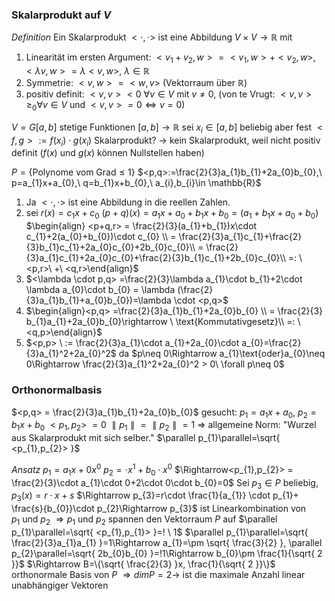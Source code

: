 ### Skalarprodukt auf $V$
*Definition*
Ein Skalarprodukt $<\cdot,\cdot>$ ist eine Abbildung $V\times V\rightarrow \mathbb{R}$ mit
1) Linearität im ersten Argument:  $<v_{1}+v_{2},w> = < v_{1},w > + <v_{2},w >$, 	 $<\lambda v,w> = \lambda<v,w>$, $\lambda \in \mathbb{R}$
2) Symmetrie: $< v,w > = <w,v>$ (Vektorraum über $\mathbb{R}$)
3) positiv definit: $<v ,v> <0$ $\forall v\in V$ mit $v\not = 0$, (von te Vrugt: $<v,v> \geq_{0} \forall v\in V$ und $<v,v> = 0 \Leftrightarrow v=0$)

$V = G[a,b]$ stetige Funktionen $[a,b]\rightarrow \mathbb{R}$
sei $x_{i}\in[a,b]$ beliebig aber fest
$<f,g>:=f(x_{i})\cdot g(x_{i})$ Skalarprodukt?
$\rightarrow$ kein Skalarprodukt, weil  nicht positiv definit ($f(x)$ und $g(x)$ können Nullstellen haben)

$P=\{\text{Polynome vom Grad}\leq 1\}$
$<p,q>:=\frac{2}{3}a_{1}b_{1}+2a_{0}b_{0},\ p=a_{1}x+a_{0},\ q=b_{1}x+b_{0},\ a_{i},b_{i}\in \mathbb{R}$
1) Ja $<\cdot,\cdot>$ ist eine Abbildung in die reellen Zahlen.
2) sei $r(x)=c_{1}x+c_{0}$
	$(p+q)(x)=a_{1}x+a_{0}+b_{1}x+b_{0}=(a_{1}+b_{1}x+a_{0}+b_{0})$
	$\begin{align} <p+q,r> = \frac{2}{3}(a_{1}+b_{1})x\cdot c_{1}+2(a_{0}+b_{0})\cdot c_{0} \\ = \frac{2}{3}a_{1}c_{1}+\frac{2}{3}b_{1}c_{1}+2a_{0}c_{0}+2b_{0}c_{0}\\ = \frac{2}{3}a_{1}c_{1}+2a_{0}c_{0}+\frac{2}{3}b_{1}c_{1}+2b_{0}c_{0}\\ =: \ <p,r>\ +\ <q,r>\end{align}$
3) $<\lambda \cdot p,q> =\frac{2}{3}\lambda a_{1}\cdot b_{1}+2\cdot \lambda a_{0}\cdot b_{0} = \lambda (\frac{2}{3}a_{1}b_{1}+a_{0}b_{0})=\lambda \cdot <p,q>$
4) 
	$\begin{align}<p,q>  =\frac{2}{3}a_{1}b_{1}+2a_{0}b_{0} \\  = \frac{2}{3} b_{1}a_{1}+2a_{0}b_{0}\rightarrow \ \text{Kommutativgesetz}\\ =: \ <q,p>\end{align}$
5)
	$<p,p> \ := \frac{2}{3}a_{1}\cdot a_{1}+2a_{0}\cdot a_{0}=\frac{2}{3}a_{1}^2+2a_{0}^2$
	da $p\neq 0\Rightarrow a_{1}\text{oder}a_{0}\neq 0\Rightarrow \frac{2}{3}a_{1}^2+2a_{0}^2 > 0\ \forall p\neq 0$

### Orthonormalbasis
$<p,q> = \frac{2}{3}a_{1}b_{1}+2a_{0}b_{0}$
gesucht:
$p_{1}=a_{1}x+a_{0},\ p_{2}=b_{1}x+b_{0}$
$<p_{1},p_{2}>\ = 0$
$\parallel p_{1}\parallel=\parallel p_{2}\parallel=1$
$\Rightarrow$ allgemeine Norm: "Wurzel aus Skalarprodukt mit sich selber." $\parallel p_{1}\parallel=\sqrt{ <p_{1},p_{2}> }$

*Ansatz*
$p_{1}=a_{1}x+0x^0$
$p_{2}=\cdot x^1+b_{0}\cdot x ^0$
$\Rightarrow<p_{1},p_{2}> = \frac{2}{3}\cdot a_{1}\cdot 0+2\cdot 0\cdot b_{0}=0$
Sei $p_{3}\in P$ beliebig, $p_{3}(x)=r\cdot x+s$
$\Rightarrow p_{3}=r\cdot \frac{1}{a_{1}} \cdot p_{1}+ \frac{s}{b_{0}}\cdot p_{2}\Rightarrow p_{3}$ ist Linearkombination von $p_{1}\ \text{und}\ p_{2}$
$\Rightarrow p_{1}\ \text{und}\ p_{2}$ spannen den Vektorraum $P$ auf
$\parallel p_{1}\parallel=\sqrt{ <p_{1},p_{1}> }=! \ 1$
$\parallel p_{1}\parallel=\sqrt{ \frac{2}{3}a_{1}a_{1} }=1\Rightarrow a_{1}=\pm \sqrt{ \frac{3}{2} }, \parallel p_{2}\parallel=\sqrt{ 2b_{0}b_{0} }=!1\Rightarrow b_{0}\pm \frac{1}{\sqrt{ 2 }}$
$\Rightarrow B=\{\sqrt{  \frac{2}{3} }x, \frac{1}{\sqrt{ 2 }}\}$ orthonormale Basis von $P$
$\Rightarrow dimP=2 \rightarrow$ ist die maximale Anzahl linear unabhängiger Vektoren